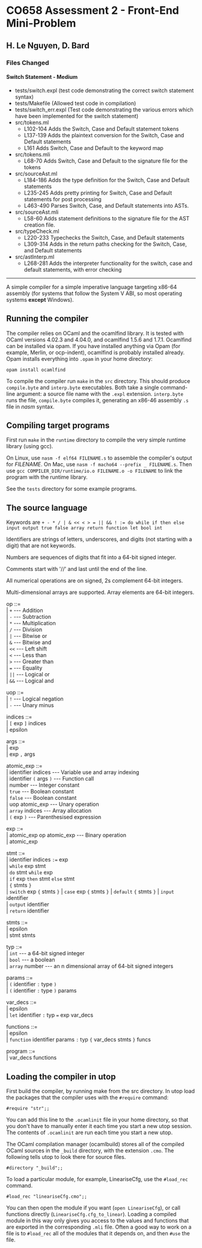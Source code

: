 # CO658 Assessment 2 - Front-End Mini-Problem
## H. Le Nguyen, D. Bard

### Files Changed
#### Switch Statement - Medium

- tests/switch.expl (test code demonstrating the correct switch statement syntax)
- tests/Makefile (Allowed test code in compilation)
- tests/switch_err.expl (Test code demonstrating the various errors which have been implemented for the switch statement)
- src/tokens.ml
    - L102-104 Adds the Switch, Case and Default statement tokens
    - L137-139 Adds the plaintext conversion for the Switch, Case and Default statements
    - L161 Adds Switch, Case and Default to the keyword map
- src/tokens.mli
    - L68-70 Adds Switch, Case and Default to the signature file for the tokens
- src/sourceAst.ml
    - L184-186 Adds the type definition for the Switch, Case and Default statements
    - L235-245 Adds pretty printing for Switch, Case and Default statements for post processing
    - L463-490 Parses Switch, Case, and Default statements into ASTs.
- src/sourceAst.mli
    - L58-60 Adds statement definitions to the signature file for the AST creation file.
- src/typeCheck.ml
    - L220-233 Typechecks the Switch, Case, and Default statements
    - L309-314 Adds in the return paths checking for the Switch, Case, and Default statements
- src/astInterp.ml
    - L268-281 Adds the interpreter functionality for the switch, case and default statements, with error checking

---

A simple compiler for a simple imperative language targeting x86-64 assembly
(for systems that follow the System V ABI, so most operating systems **except**
Windows).

Running the compiler
--------------------

The compiler relies on OCaml and the ocamlfind library. It is tested with OCaml
versions 4.02.3 and 4.04.0, and ocamlfind 1.5.6 and 1.7.1. Ocamlfind can be
installed via opam. If you have installed anything via Opam (for example,
Merlin, or ocp-indent), ocamlfind is probably installed already. Opam installs
everything into `.opam` in your home directory:
```
opam install ocamlfind
```

To compile the compiler run `make` in the `src` directory. This should produce
`compile.byte` and `interp.byte` executables. Both take a single command-line
argument: a source file name with the `.expl` extension. `interp.byte` runs the
file, `compile.byte` compiles it, generating an x86-46 assembly `.s` file in
*nasm* syntax.

Compiling target programs
-------------------------

First run `make` in the `runtime` directory to compile the very simple runtime
library (using gcc).

On Linux, use `nasm -f elf64 FILENAME.s` to assemble the compiler's output for
*FILENAME*. On Mac, use `nasm -f macho64 --prefix _ FILENAME.s`. Then use `gcc
COMPILER_DIR/runtime/io.o FILENAME.o -o FILENAME` to link the program with the
runtime library.

See the `tests` directory for some example programs.

The source language
-------------------

Keywords are `+ - * / | & << < > = || && ! := do while if then else input output true false array return function let bool int`

Identifiers are strings of letters, underscores, and digits (not starting with
a digit) that are not keywords.

Numbers are sequences of digits that fit into a 64-bit signed integer.

Comments start with '//' and last until the end of the line.

All numerical operations are on signed, 2s complement 64-bit integers.

Multi-dimensional arrays are supported. Array elements are 64-bit integers.

op ::=  
| `+`  --- Addition  
| `-`  --- Subtraction  
| `*`  --- Multiplication  
| `/`  --- Division  
| `|`  --- Bitwise or  
| `&`  --- Bitwise and  
| `<<` --- Left shift  
| `<`  --- Less than  
| `>`  --- Greater than  
| `=`  --- Equality  
| `||` --- Logical or  
| `&&` --- Logical and

uop ::=  
| `!`  --- Logical negation  
| `-`  --- Unary minus

indices ::=  
| `[` exp `]` indices  
| epsilon

args ::=  
| exp  
| exp `,` args

atomic_exp ::=  
| identifier indices --- Variable use and array indexing  
| identifier `(` args `)` --- Function call  
| number             --- Integer constant  
| `true`             --- Boolean constant  
| `false`            --- Boolean constant  
| uop atomic_exp     --- Unary operation  
| `array` indices    --- Array allocation  
| `(` exp `)`        --- Parenthesised expression

exp ::=  
| atomic_exp op atomic_exp --- Binary operation  
| atomic_exp

stmt ::=  
| identifier indices `:=` exp  
| `while` exp stmt  
| `do` stmt `while` exp  
| `if` exp `then` stmt `else` stmt  
| `{` stmts `}`  
| `switch` exp `{` stmts `}`
| `case` exp `{` stmts `}`
| `default` `{` stmts `}`
| `input` identifier  
| `output` identifier  
| `return` identifier

stmts ::=  
| epsilon  
| stmt stmts

typ ::=  
| `int`          --- a 64-bit signed integer  
| `bool`         --- a boolean  
| `array` number --- an n dimensional array of 64-bit signed integers

params ::=  
| `(` identifier `:` type `)`  
|  `(` identifier `:` type `)` params

var_decs ::=  
| epsilon  
| `let` identifier `:` typ `=` exp var_decs

functions ::=  
| epsilon  
| `function` identifier params `:` typ `{` var_decs stmts `}` funcs

program ::=  
| var_decs functions

Loading the compiler in utop
----------------------------

First build the compiler, by running make from the src directory. In utop load
the packages that the compiler uses with the `#require` command:

```
#require "str";;
```

You can add this line to the `.ocamlinit` file in your home directory, so that
you don't have to manually enter it each time you start a new utop session.
The contents of `.ocamlinit` are run each time you start a new utop.

The OCaml compilation manager (ocamlbuild) stores all of the compiled OCaml
sources in the `_build` directory, with the extension `.cmo`. The following
tells utop to look there for source files.
```
#directory "_build";;
```

To load a particular module, for example, LineariseCfg, use the `#load_rec` command.
```
#load_rec "lineariseCfg.cmo";;
```

You can then open the module if you want (`open LineariseCfg`), or call
functions directly (`LineariseCfg.cfg_to_linear`). Loading a compiled module in
this way only gives you access to the values and functions that are exported in
the corresponding `.mli` file. Often a good way to work on a file is to
`#load_rec` all of the modules that it depends on, and then `#use` the file.
